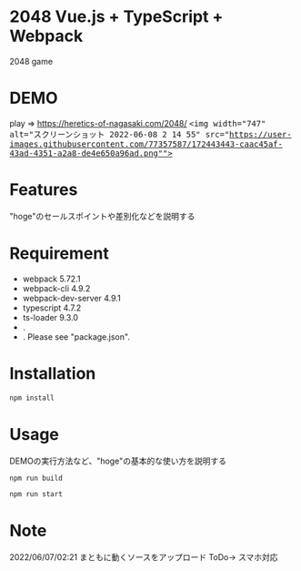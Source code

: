 # 2048 Vue.js + TypeScript + Webpack
 
2048 game
 
# DEMO
play => https://heretics-of-nagasaki.com/2048/
<kbd><img width="747" alt="スクリーンショット 2022-06-08 2 14 55" src="https://user-images.githubusercontent.com/77357587/172443443-caac45af-43ad-4351-a2a8-de4e650a96ad.png""></kbd>
 
# Features
 
"hoge"のセールスポイントや差別化などを説明する
 
# Requirement
 
* webpack 5.72.1
* webpack-cli 4.9.2
* webpack-dev-server 4.9.1
* typescript 4.7.2
* ts-loader 9.3.0
* .
* .
Please see "package.json".

# Installation
```bash
npm install
```
 
# Usage
 
DEMOの実行方法など、"hoge"の基本的な使い方を説明する
 
```bash
npm run build

npm run start
```
 
# Note
2022/06/07/02:21 まともに動くソースをアップロード ToDo-> スマホ対応

